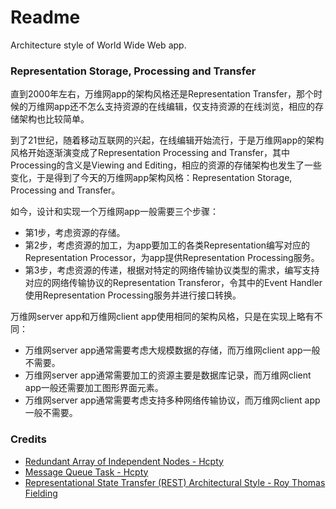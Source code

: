 # Readme
Architecture style of World Wide Web app.

### Representation Storage, Processing and Transfer

直到2000年左右，万维网app的架构风格还是Representation Transfer，那个时候的万维网app还不怎么支持资源的在线编辑，仅支持资源的在线浏览，相应的存储架构也比较简单。

到了21世纪，随着移动互联网的兴起，在线编辑开始流行，于是万维网app的架构风格开始逐渐演变成了Representation Processing and Transfer，其中Processing的含义是Viewing and Editing，相应的资源的存储架构也发生了一些变化，于是得到了今天的万维网app架构风格：Representation Storage, Processing and Transfer。

如今，设计和实现一个万维网app一般需要三个步骤：
- 第1步，考虑资源的存储。
- 第2步，考虑资源的加工，为app要加工的各类Representation编写对应的Representation Processor，为app提供Representation Processing服务。
- 第3步，考虑资源的传递，根据对特定的网络传输协议类型的需求，编写支持对应的网络传输协议的Representation Transferor，令其中的Event Handler使用Representation Processing服务并进行接口转换。

万维网server app和万维网client app使用相同的架构风格，只是在实现上略有不同：
- 万维网server app通常需要考虑大规模数据的存储，而万维网client app一般不需要。
- 万维网server app通常需要加工的资源主要是数据库记录，而万维网client app一般还需要加工图形界面元素。
- 万维网server app通常需要考虑支持多种网络传输协议，而万维网client app一般不需要。

### Credits
- [Redundant Array of Independent Nodes - Hcpty](https://github.com/hcpty/redundant-array-of-independent-nodes)
- [Message Queue Task - Hcpty](https://github.com/hcpty/message-queue-task)
- [Representational State Transfer (REST) Architectural Style - Roy Thomas Fielding](https://ics.uci.edu/~fielding/pubs/dissertation/rest_arch_style.htm)
